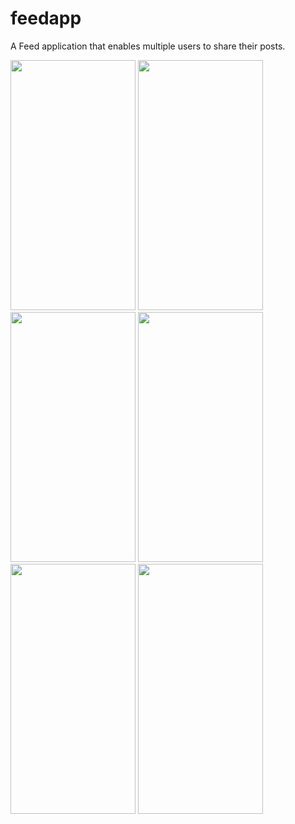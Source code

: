 # feedapp
A Feed application that enables multiple users to share their posts.

<img src="https://user-images.githubusercontent.com/39547511/59236107-4f585600-8c12-11e9-922d-c18a6c13cec7.png" width="200" height="400" /> <img src="https://user-images.githubusercontent.com/39547511/59236289-12d92a00-8c13-11e9-9d5c-d555a5b554cc.png" width="200" height="400" /> <img src="https://user-images.githubusercontent.com/39547511/59236347-6481b480-8c13-11e9-94b4-650268bac32f.png" width="200" height="400" /> <img src="https://user-images.githubusercontent.com/39547511/59236372-7c593880-8c13-11e9-9f37-c68114d5f7a8.png" width="200" height="400" />
<img src="https://user-images.githubusercontent.com/39547511/59236939-d955ee00-8c15-11e9-9df0-7da4d7a3ad6f.png" width="200" height="400" /> <img src="https://user-images.githubusercontent.com/39547511/59236425-bf1b1080-8c13-11e9-8cd2-e06e06c7f67b.png" width="200" height="400" />
